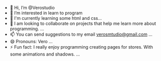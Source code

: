 - 👋 Hi, I’m @Verostudio
- 👀 I’m interested in learn to program 
- 🌱 I'm currently learning some html and css...
- 💞️ I am looking to collaborate on projects that help me learn more about programming. ...
- 📫 You can send suggestions to my email verosmtudio@gmail.com ...
- 😄 Pronouns: Vero ...
- ⚡ Fun fact: I really enjoy programming creating pages for stores. With some animations and shadows. ...

<!---
Verostudio/Verostudio is a ✨ special ✨ repository because its `README.md` (this file) appears on your GitHub profile.
You can click the Preview link to take a look at your changes.
--->
